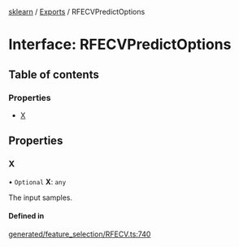 [sklearn](../readme.md) / [Exports](../modules.md) / RFECVPredictOptions

# Interface: RFECVPredictOptions

## Table of contents

### Properties

- [X](RFECVPredictOptions.md#x)

## Properties

### X

• `Optional` **X**: `any`

The input samples.

#### Defined in

[generated/feature_selection/RFECV.ts:740](https://github.com/transitive-bullshit/scikit-learn-ts/blob/367336a/packages/sklearn/src/generated/feature_selection/RFECV.ts#L740)
